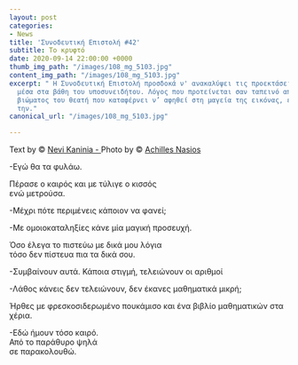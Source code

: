 ```yaml
---
layout: post
categories:
- News
title: 'Συνοδευτική Επιστολή #42'
subtitle: Το κρυφτό
date: 2020-09-14 22:00:00 +0000
thumb_img_path: "/images/108_mg_5103.jpg"
content_img_path: "/images/108_mg_5103.jpg"
excerpt: " Η Συνοδευτική Επιστολή προσδοκά ν' ανακαλύψει τις προεκτάσεις της εικόνας
  μέσα στα βάθη του υποσυνειδήτου. Λόγος που προτείνεται σαν ταπεινό απαύγασμα του
  βιώματος του θεατή που καταφέρνει ν’ αφηθεί στη μαγεία της εικόνας, επαναδημιουργώντας
  την."
canonical_url: "/images/108_mg_5103.jpg"

---
```

Text by © <a href="https://www.facebook.com/nevi.kaninia" target="blank">Nevi Kaninia - </a>Photo by © <a href="https://anikon.org/" target="blank">Achilles Nasios</a>

\-Εγώ θα τα φυλάω.

Πέρασε ο καιρός και με τύλιγε ο κισσός  
ενώ μετρούσα.

\-Μέχρι πότε περιμένεις κάποιον να φανεί;

\-Με ομοιοκαταληξίες κάνε μία μαγική προσευχή.

Όσο έλεγα το πιστεύω με δικά μου λόγια  
τόσο δεν πίστευα πια τα δικά σου.

\-Συμβαίνουν αυτά. Κάποια στιγμή, τελειώνουν οι αριθμοί

\-Λάθος κάνεις δεν τελειώνουν, δεν έκανες μαθηματικά μικρή;

Ήρθες με φρεσκοσιδερωμένο πουκάμισο και ένα βιβλίο μαθηματικών στα χέρια.

\-Εδώ ήμουν τόσο καιρό.  
Από το παράθυρο ψηλά  
σε παρακολουθώ.